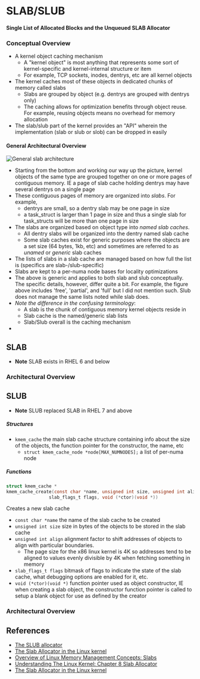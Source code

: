 # SLAB/SLUB

#### Single List of Allocated Blocks and the Unqueued SLAB Allocator

### Conceptual Overview

- A kernel object caching mechanism
  - A "kernel object" is most anything that represents some sort of kernel-specific and kernel-internal structure or item
  - For example, TCP sockets, inodes, dentrys, etc are all kernel objects
- The kernel caches most of these objects in dedicated chunks of memory called slabs
  - Slabs are grouped by object (e.g. dentrys are grouped with dentrys only)
  - The caching allows for optimization benefits through object reuse. For example, reusing objects means no overhead for memory allocation
- The slab/slub part of the kernel provides an "API" wherein the implementation (slab or slub or slob) can be dropped in easily

#### General Architectural Overview

![General slab architecture](https://www.kernel.org/doc/gorman/html/understand/understand-html037.png)
- Starting from the bottom and working our way up the picture, kernel objects of the same type are grouped together on one or more pages of contiguous memory. IE a page of slab cache holding dentrys may have several dentrys on a single page
- These contiguous pages of memory are organized into _slabs_. For example, 
  - dentrys are small, so a dentry slab may be one page in size
  - a task_struct is larger than 1 page in size and thus a single slab for task_structs will be more than one page in size
- The slabs are organized based on object type into _named slab caches_. 
  - All dentry slabs will be organized into the dentry named slab cache
  - Some slab caches exist for generic purposes where the objects are a set size (64 bytes, 1kb, etc) and sometimes are referred to as _unamed_ or _generic_ slab caches
- The lists of slabs in a slab cache are managed based on how full the list is (specifics are slab-/slub-specific)
- Slabs are kept to a per-numa node bases for locality optimizations
- The above is generic and applies to both slab and slub conceptually. The specific details, however, differ quite a bit. For example, the figure above includes 'free', 'partial', and 'full' but I did not mention such. Slub does not manage the same lists noted while slab does. 
- _Note the difference in the confusing terminology_:
  - A slab is the chunk of contiguous memory kernel objects reside in
  - Slab cache is the named/generic slab lists
  - Slab/Slub overall is the caching mechanism
- 

## SLAB

- **Note** SLAB exists in RHEL 6 and below

### Architectural Overview

## SLUB

- **Note** SLUB replaced SLAB in RHEL 7 and above

##### Structures

- `kmem_cache` the main slab cache structure containing info about the size of the objects, the function pointer for the constructor, the name, etc
  - `struct kmem_cache_node *node[MAX_NUMNODES];` a list of per-numa node 

##### Functions

```c
struct kmem_cache *
kmem_cache_create(const char *name, unsigned int size, unsigned int align,
                slab_flags_t flags, void (*ctor)(void *))
```

Creates a new slab cache
- `const char *name` the name of the slab cache to be created
- `unsigned int size` size in bytes of the objects to be stored in the slab cache
- `unsigned int align` alignment factor to shift addresses of objects to align with particular boundaries. 
  - The page size for the x86 linux kernel is 4K so addresses tend to be aligned to values evenly divisible by 4K when fetching something in memory
- `slab_flags_t flags` bitmask of flags to indicate the state of the slab cache, what debugging options are enabled for it, etc.
- `void (*ctor)(void *)` function pointer used as object constructor, IE when creating a slab object, the constructor function pointer is called to setup a blank object for use as defined by the creator


### Architectural Overview

## References

- [The SLUB allocator](https://lwn.net/Articles/229984/)
- [The Slab Allocator in the Linux kernel](https://lwn.net/Articles/229984/)
- [Overview of Linux Memory Management Concepts: Slabs](http://www.secretmango.com/jimb/Whitepapers/slabs/slab.html)
- [Understanding The Linux Kernel: Chapter 8 Slab Allocator](https://www.kernel.org/doc/gorman/html/understand/understand011.html)
- [The Slab Allocator in the Linux kernel](https://hammertux.github.io/slab-allocator)
